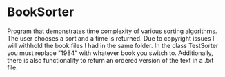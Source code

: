# BookSorter
Program that demonstrates time complexity of various sorting algorithms. The user chooses a sort and a time is returned. Due to copyright issues I will withhold the book files I had in the same folder. In the class TestSorter you must replace "1984" with whatever book you switch to. Additionally, there is also functionality to return an ordered version of the text in a .txt file. 
